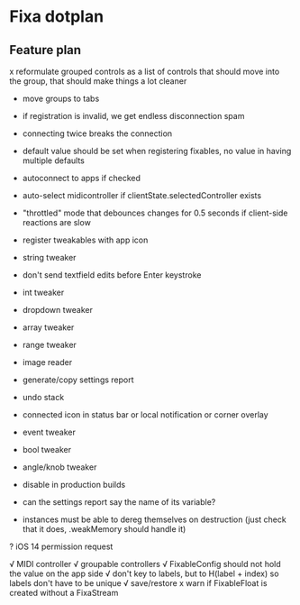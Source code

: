 #  Fixa dotplan

## Feature plan
x reformulate grouped controls as a list of controls that should move into the group, that should make things a lot cleaner
- move groups to tabs
- if registration is invalid, we get endless disconnection spam
- connecting twice breaks the connection
- default value should be set when registering fixables, no value in having multiple defaults

- autoconnect to apps if checked
- auto-select midicontroller if clientState.selectedController exists

- "throttled" mode that debounces changes for 0.5 seconds if client-side reactions are slow
- register tweakables with app icon
- string tweaker
- don't send textfield edits before Enter keystroke
- int tweaker
- dropdown tweaker
- array tweaker
- range tweaker
- image reader
- generate/copy settings report
- undo stack
- connected icon in status bar or local notification or corner overlay
- event tweaker
- bool tweaker
- angle/knob tweaker
- disable in production builds
- can the settings report say the name of its variable?
- instances must be able to dereg themselves on destruction (just check that it does, .weakMemory should handle it)

? iOS 14 permission request

√ MIDI controller
√ groupable controllers
√ FixableConfig should not hold the value on the app side
√ don't key to labels, but to H(label + index) so labels don't have to be unique 
√ save/restore
x warn if FixableFloat is created without a FixaStream
